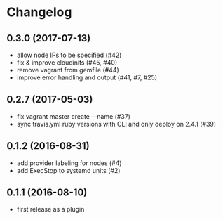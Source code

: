 # Changelog

## 0.3.0 (2017-07-13)

- allow node IPs to be specified (#42)
- fix & improve cloudinits (#45, #40)
- remove vagrant from gemfile (#44)
- improve error handling and output (#41, #7, #25)

## 0.2.7 (2017-05-03)

- fix vagrant master create --name (#37)
- sync travis.yml ruby versions with CLI and only deploy on 2.4.1 (#39)

## 0.1.2 (2016-08-31)

- add provider labeling for nodes (#4)
- add ExecStop to systemd units (#2)

## 0.1.1 (2016-08-10)

- first release as a plugin
